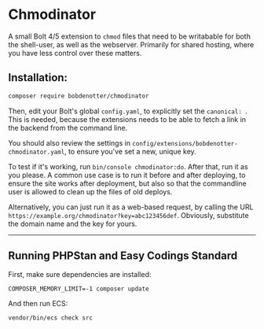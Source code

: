 # Chmodinator

A small Bolt 4/5 extension to `chmod` files that need to be writabable for both 
the shell-user, as well as the webserver. Primarily for shared hosting, where 
you have less control over these matters.

## Installation:

```bash
composer require bobdenotter/chmodinator
```

Then, edit your Bolt's global `config.yaml`, to explicitly set the 
`canonical: `. This is needed, because the extensions needs to be able to fetch 
a link in the backend from the command line. 

You should also review the settings in `config/extensions/bobdenotter-chmodinator.yaml`,
to ensure you've set a new, unique key. 

To test if it's working, run `bin/console chmodinator:do`. After that, run it as 
you please. A common use case is to run it before and after deploying, to ensure 
the site works after deployment, but also so that the commandline user is 
allowed to clean up the files of old deploys.

Alternatively, you can just run it as a web-based request, by calling the URL 
`https://example.org/chmodinator?key=abc123456def`. Obviously, substitute the 
domain name and the key for yours.

---

## Running PHPStan and Easy Codings Standard

First, make sure dependencies are installed:

```
COMPOSER_MEMORY_LIMIT=-1 composer update
```

And then run ECS:

```
vendor/bin/ecs check src
```
